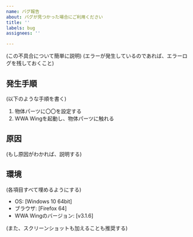 ```yaml
---
name: バグ報告
about: バグが見つかった場合にご利用ください
title: ''
labels: bug
assignees: ''

---
```


(この不具合について簡単に説明)
(エラーが発生しているのであれば、エラーログを残しておくこと)

## 発生手順
(以下のような手順を書く)
1. 物体パーツに〇〇を設定する
2. WWA Wingを起動し、物体パーツに触れる

## 原因
(もし原因がわかれば、説明する)

## 環境
(各項目すべて埋めるようにする)
- OS: [Windows 10 64bit]
- ブラウザ: [Firefox 64]
- WWA Wingのバージョン: [v3.1.6]

(また、スクリーンショットも加えることも推奨する)
